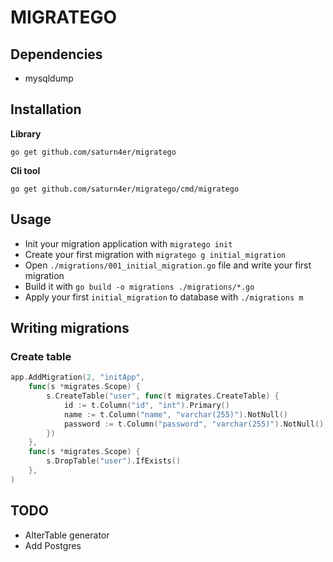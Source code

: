 # MIGRATEGO

## Dependencies
- mysqldump

## Installation

**Library**

    go get github.com/saturn4er/migratego

**Cli tool**

    go get github.com/saturn4er/migratego/cmd/migratego

## Usage

* Init your migration application with `migratego init`
* Create your first migration with `migratego g initial_migration`
* Open `./migrations/001_initial_migration.go` file and write your first migration
* Build it with `go build -o migrations ./migrations/*.go`
* Apply your first `initial_migration` to database with `./migrations m`


## Writing migrations

### Create table
```go
app.AddMigration(2, "initApp",
    func(s *migrates.Scope) {
        s.CreateTable("user", func(t migrates.CreateTable) {
            id := t.Column("id", "int").Primary()
            name := t.Column("name", "varchar(255)").NotNull()
            password := t.Column("password", "varchar(255)").NotNull()
        })
    },
    func(s *migrates.Scope) {
        s.DropTable("user").IfExists()
    },
)
```

## TODO

- AlterTable generator
- Add Postgres


